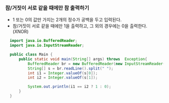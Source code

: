 ### 참/거짓이 서로 같을 때에만 참 출력하기
  - 1 또는 0의 값만 가지는 2개의 정수가 공백을 두고 입력된다.
  - 참/거짓이 서로 같을 때에만 1을 출력하고, 그 외의 경우에는 0을 출력한다. (XNOR)
```java
  import java.io.BufferedReader;
  import java.io.InputStreamReader;

  public class Main {
      public static void main(String[] args) throws  Exception{
          BufferedReader br = new BufferedReader(new InputStreamReader(System.in));
          String[] s = br.readLine().split(" ");
          int i1 = Integer.valueOf(s[0]);
          int i2 = Integer.valueOf(s[1]);

          System.out.println(i1 == i2 ? 1 : 0);
      }
  }
```
